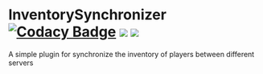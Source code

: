 # InventorySynchronizer [![Codacy Badge](https://api.codacy.com/project/badge/Grade/f44a2a52ca694d5eabd97b733b24f111)](https://www.codacy.com/manual/Seyz123/InventorySynchronizer?utm_source=github.com&amp;utm_medium=referral&amp;utm_content=Seyz123/InventorySynchronizer&amp;utm_campaign=Badge_Grade) [![](https://poggit.pmmp.io/shield.state/InventorySynchronizer)](https://poggit.pmmp.io/p/InventorySynchronizer) [![](https://poggit.pmmp.io/shield.dl/InventorySynchronizer)](https://poggit.pmmp.io/p/InventorySynchronizer)
A simple plugin for synchronize the inventory of players between different servers
